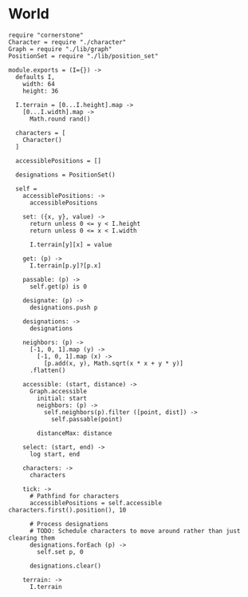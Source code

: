 World
=====

    require "cornerstone"
    Character = require "./character"
    Graph = require "./lib/graph"
    PositionSet = require "./lib/position_set"

    module.exports = (I={}) ->
      defaults I,
        width: 64
        height: 36

      I.terrain = [0...I.height].map ->
        [0...I.width].map ->
          Math.round rand()

      characters = [
        Character()
      ]

      accessiblePositions = []

      designations = PositionSet()

      self =
        accessiblePositions: ->
          accessiblePositions

        set: ({x, y}, value) ->
          return unless 0 <= y < I.height
          return unless 0 <= x < I.width

          I.terrain[y][x] = value

        get: (p) ->
          I.terrain[p.y]?[p.x]

        passable: (p) ->
          self.get(p) is 0

        designate: (p) ->
          designations.push p

        designations: ->
          designations

        neighbors: (p) ->
          [-1, 0, 1].map (y) ->
            [-1, 0, 1].map (x) ->
              [p.add(x, y), Math.sqrt(x * x + y * y)]
          .flatten()

        accessible: (start, distance) ->
          Graph.accessible
            initial: start
            neighbors: (p) ->
              self.neighbors(p).filter ([point, dist]) ->
                self.passable(point)

            distanceMax: distance

        select: (start, end) ->
          log start, end

        characters: ->
          characters

        tick: ->
          # Pathfind for characters
          accessiblePositions = self.accessible characters.first().position(), 10

          # Process designations
          # TODO: Schedule characters to move around rather than just clearing them
          designations.forEach (p) ->
            self.set p, 0

          designations.clear()

        terrain: ->
          I.terrain
